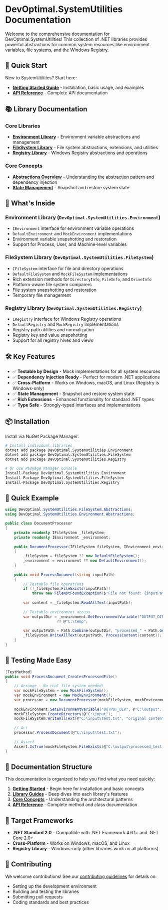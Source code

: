 # DevOptimal.SystemUtilities Documentation

Welcome to the comprehensive documentation for DevOptimal.SystemUtilities! This collection of .NET libraries provides powerful abstractions for common system resources like environment variables, file systems, and the Windows Registry.

## 🚀 Quick Start

New to SystemUtilities? Start here:

- **[Getting Started Guide](getting-started.md)** - Installation, basic usage, and examples
- **[API Reference](api-reference.md)** - Complete API documentation

## 📚 Library Documentation

### Core Libraries

- **[Environment Library](environment.md)** - Environment variable abstractions and management
- **[FileSystem Library](filesystem.md)** - File system abstractions, extensions, and utilities  
- **[Registry Library](registry.md)** - Windows Registry abstractions and operations

### Core Concepts

- **[Abstractions Overview](abstractions.md)** - Understanding the abstraction pattern and dependency injection
- **[State Management](state-management.md)** - Snapshot and restore system state

## 🎯 What's Inside

### Environment Library (`DevOptimal.SystemUtilities.Environment`)
- `IEnvironment` interface for environment variable operations
- `DefaultEnvironment` and `MockEnvironment` implementations
- Environment variable snapshotting and restoration
- Support for Process, User, and Machine-level variables

### FileSystem Library (`DevOptimal.SystemUtilities.FileSystem`)
- `IFileSystem` interface for file and directory operations
- `DefaultFileSystem` and `MockFileSystem` implementations
- Rich extension methods for `DirectoryInfo`, `FileInfo`, and `DriveInfo`
- Platform-aware file system comparers
- File system snapshotting and restoration
- Temporary file management

### Registry Library (`DevOptimal.SystemUtilities.Registry`)
- `IRegistry` interface for Windows Registry operations
- `DefaultRegistry` and `MockRegistry` implementations
- Registry path utilities and normalization
- Registry key and value snapshotting
- Support for all registry hives and views

## 🛠️ Key Features

- ✅ **Testable by Design** - Mock implementations for all system resources
- ✅ **Dependency Injection Ready** - Perfect for modern .NET applications
- ✅ **Cross-Platform** - Works on Windows, macOS, and Linux (Registry is Windows-only)
- ✅ **State Management** - Snapshot and restore system state
- ✅ **Rich Extensions** - Enhanced functionality for standard .NET types
- ✅ **Type Safe** - Strongly-typed interfaces and implementations

## 📦 Installation

Install via NuGet Package Manager:

```bash
# Install individual libraries
dotnet add package DevOptimal.SystemUtilities.Environment
dotnet add package DevOptimal.SystemUtilities.FileSystem
dotnet add package DevOptimal.SystemUtilities.Registry

# Or use Package Manager Console
Install-Package DevOptimal.SystemUtilities.Environment
Install-Package DevOptimal.SystemUtilities.FileSystem
Install-Package DevOptimal.SystemUtilities.Registry
```

## 🎨 Quick Example

```csharp
using DevOptimal.SystemUtilities.FileSystem.Abstractions;
using DevOptimal.SystemUtilities.Environment.Abstractions;

public class DocumentProcessor
{
    private readonly IFileSystem _fileSystem;
    private readonly IEnvironment _environment;
    
    public DocumentProcessor(IFileSystem fileSystem, IEnvironment environment)
    {
        _fileSystem = fileSystem ?? new DefaultFileSystem();
        _environment = environment ?? new DefaultEnvironment();
    }
    
    public void ProcessDocument(string inputPath)
    {
        // Testable file operations
        if (!_fileSystem.FileExists(inputPath))
            throw new FileNotFoundException($"File not found: {inputPath}");
            
        var content = _fileSystem.ReadAllText(inputPath);
        
        // Testable environment access
        var outputDir = _environment.GetEnvironmentVariable("OUTPUT_DIR", EnvironmentVariableTarget.Process)
                       ?? @"C:\temp";
                       
        var outputPath = Path.Combine(outputDir, "processed_" + Path.GetFileName(inputPath));
        _fileSystem.WriteAllText(outputPath, ProcessContent(content));
    }
}
```

## 🧪 Testing Made Easy

```csharp
[TestMethod]
public void ProcessDocument_CreatesProcessedFile()
{
    // Arrange - No real file system needed!
    var mockFileSystem = new MockFileSystem();
    var mockEnvironment = new MockEnvironment();
    var processor = new DocumentProcessor(mockFileSystem, mockEnvironment);
    
    mockEnvironment.SetEnvironmentVariable("OUTPUT_DIR", @"C:\output", EnvironmentVariableTarget.Process);
    mockFileSystem.CreateDirectory(@"C:\input");
    mockFileSystem.WriteAllText(@"C:\input\test.txt", "original content");
    
    // Act
    processor.ProcessDocument(@"C:\input\test.txt");
    
    // Assert
    Assert.IsTrue(mockFileSystem.FileExists(@"C:\output\processed_test.txt"));
}
```

## 📖 Documentation Structure

This documentation is organized to help you find what you need quickly:

1. **[Getting Started](getting-started.md)** - Begin here for installation and basic concepts
2. **[Library Guides](environment.md)** - Deep dives into each library's features
3. **[Core Concepts](abstractions.md)** - Understanding the architectural patterns
4. **[API Reference](api-reference.md)** - Complete method and class documentation

## 🎯 Target Frameworks

- **.NET Standard 2.0** - Compatible with .NET Framework 4.6.1+ and .NET Core 2.0+
- **Cross-Platform** - Works on Windows, macOS, and Linux
- **Registry Library** - Windows-only (other libraries work on all platforms)

## 🤝 Contributing

We welcome contributions! See our [contributing guidelines](../CONTRIBUTING.md) for details on:

- Setting up the development environment
- Building and testing the libraries
- Submitting pull requests
- Coding standards and best practices
